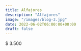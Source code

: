 ```yaml
---
title: Alfajores
description: "Alfajores"
image: "/images/blog-3.jpg"
date: 2022-06-02T06:00:00+00:00
draft: false
---
```


$ 3.500
